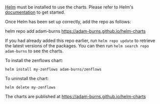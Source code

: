 [Helm](https://helm.sh) must be installed to use the charts.  Please refer to
Helm's [documentation](https://helm.sh/docs) to get started.

Once Helm has been set up correctly, add the repo as follows:

  helm repo add adam-burns https://adam-burns.github.io/helm-charts

If you had already added this repo earlier, run `helm repo update` to retrieve the latest versions of the packages.  You can then run `helm search repo adam-burns` to see the charts.

To install the zenflows chart:

    helm install my-zenflows adam-burns/zenflows

To uninstall the chart:

    helm delete my-zenflows

The charts are published at https://adam-burns.github.io/helm-charts
